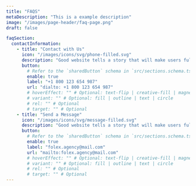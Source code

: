 ```yaml
---
title: "FAQS"
metaDescription: "This is a example description"
image: "/images/page-header/faq-page.png"
draft: false

faqSection:
  contactInformation:
    - title: "Contact with Us"
      icon: "/images/icons/svg/phone-filled.svg"
      description: "Good website tells a story that will make users fully immerse themselves operating"
      button:
        # Refer to the `sharedButton` schema in `src/sections.schema.ts` for all available configuration options (e.g., enable, label, url, hoverEffect, variant, icon, tag, rel, class, target, etc.)
        enable: true
        label: "+1 800 123 654 987"
        url: "dialto: +1 800 123 654 987"
        # hoverEffect: "" # Optional: text-flip | creative-fill | magnetic | magnetic-text-flip
        # variant: "" # Optional: fill | outline | text | circle
        # rel: "" # Optional
        # target: "" # Optional
    - title: "Send a Message"
      icon: "/images/icons/svg/message-filled.svg"
      description: "Good website tells a story that will make users fully immerse themselves operating"
      button:
        # Refer to the `sharedButton` schema in `src/sections.schema.ts` for all available configuration options (e.g., enable, label, url, hoverEffect, variant, icon, tag, rel, class, target, etc.)
        enable: true
        label: "folex.agency@mail.com"
        url: "mailto:folex.agency@mail.com"
        # hoverEffect: "" # Optional: text-flip | creative-fill | magnetic | magnetic-text-flip
        # variant: "" # Optional: fill | outline | text | circle
        # rel: "" # Optional
        # target: "" # Optional
---
```

